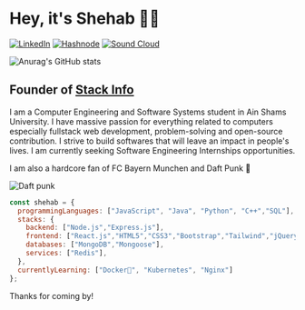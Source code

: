 # Hey, it's Shehab 👋🤖 

[![LinkedIn](https://img.shields.io/badge/linkedin-%230077B5.svg?style=for-the-badge&logo=linkedin&logoColor=white)](https://www.linkedin.com/in/shehabadel/)
[![Hashnode](https://img.shields.io/badge/Hashnode-2962FF?style=for-the-badge&logo=hashnode&logoColor=white)](https://shehab.hashnode.dev/)
[![Sound Cloud](https://img.shields.io/badge/sound%20cloud-FF5500?style=for-the-badge&logo=soundcloud&logoColor=white)](https://soundcloud.com/randomlymixes)

![Anurag's GitHub stats](https://github-readme-stats.vercel.app/api?username=shehabadel&count_private=true&theme=radical)

## Founder of [Stack Info](http://www.stackinfo.me)

I am a Computer Engineering and Software Systems student in Ain Shams University. I have massive passion for everything related to computers especially fullstack web development, problem-solving and open-source contribution. I strive to build softwares that will leave an impact in people's lives. I am currently seeking Software Engineering Internships opportunities.

I am also a hardcore fan of FC Bayern Munchen and Daft Punk 🎷 

![Daft punk](https://c.tenor.com/v2QBoPH1m8IAAAAd/daftpunk-getlucky.gif)

```javascript
const shehab = {
  programmingLanguages: ["JavaScript", "Java", "Python", "C++","SQL"],
  stacks: {
    backend: ["Node.js","Express.js"],
    frontend: ["React.js","HTML5","CSS3","Bootstrap","Tailwind","jQuery"],
    databases: ["MongoDB","Mongoose"],
    services: ["Redis"],
  },
  currentlyLearning: ["Docker🐳", "Kubernetes", "Nginx"]
};
```

Thanks for coming by!
